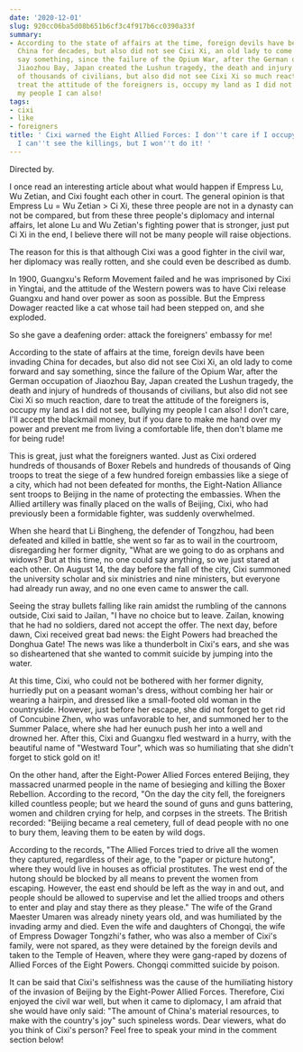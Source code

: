 ```yaml
---
date: '2020-12-01'
slug: 920cc06ba5d08b651b6cf3c4f917b6cc0390a33f
summary:
- According to the state of affairs at the time, foreign devils have been invading
  China for decades, but also did not see Cixi Xi, an old lady to come forward and
  say something, since the failure of the Opium War, after the German occupation of
  Jiaozhou Bay, Japan created the Lushun tragedy, the death and injury of hundreds
  of thousands of civilians, but also did not see Cixi Xi so much reaction, dare to
  treat the attitude of the foreigners is, occupy my land as I did not see, bullying
  my people I can also!
tags:
- cixi
- like
- foreigners
title: ' Cixi warned the Eight Allied Forces: I don''t care if I occupy the land,
  I can''t see the killings, but I won''t do it! '
---
```


 Directed by.

I once read an interesting article about what would happen if Empress Lu, Wu Zetian, and Cixi fought each other in court. The general opinion is that Empress Lu = Wu Zetian &gt; Ci Xi, these three people are not in a dynasty can not be compared, but from these three people's diplomacy and internal affairs, let alone Lu and Wu Zetian's fighting power that is stronger, just put Ci Xi in the end, I believe there will not be many people will raise objections.

The reason for this is that although Cixi was a good fighter in the civil war, her diplomacy was really rotten, and she could even be described as dumb.

In 1900, Guangxu's Reform Movement failed and he was imprisoned by Cixi in Yingtai, and the attitude of the Western powers was to have Cixi release Guangxu and hand over power as soon as possible. But the Empress Dowager reacted like a cat whose tail had been stepped on, and she exploded.

So she gave a deafening order: attack the foreigners' embassy for me!

According to the state of affairs at the time, foreign devils have been invading China for decades, but also did not see Cixi Xi, an old lady to come forward and say something, since the failure of the Opium War, after the German occupation of Jiaozhou Bay, Japan created the Lushun tragedy, the death and injury of hundreds of thousands of civilians, but also did not see Cixi Xi so much reaction, dare to treat the attitude of the foreigners is, occupy my land as I did not see, bullying my people I can also! I don't care, I'll accept the blackmail money, but if you dare to make me hand over my power and prevent me from living a comfortable life, then don't blame me for being rude!

This is great, just what the foreigners wanted. Just as Cixi ordered hundreds of thousands of Boxer Rebels and hundreds of thousands of Qing troops to treat the siege of a few hundred foreign embassies like a siege of a city, which had not been defeated for months, the Eight-Nation Alliance sent troops to Beijing in the name of protecting the embassies. When the Allied artillery was finally placed on the walls of Beijing, Cixi, who had previously been a formidable fighter, was suddenly overwhelmed.

When she heard that Li Bingheng, the defender of Tongzhou, had been defeated and killed in battle, she went so far as to wail in the courtroom, disregarding her former dignity, "What are we going to do as orphans and widows? But at this time, no one could say anything, so we just stared at each other. On August 14, the day before the fall of the city, Cixi summoned the university scholar and six ministries and nine ministers, but everyone had already run away, and no one even came to answer the call.

Seeing the stray bullets falling like rain amidst the rumbling of the cannons outside, Cixi said to Jailan, "I have no choice but to leave. Zailan, knowing that he had no soldiers, dared not accept the offer. The next day, before dawn, Cixi received great bad news: the Eight Powers had breached the Donghua Gate! The news was like a thunderbolt in Cixi's ears, and she was so disheartened that she wanted to commit suicide by jumping into the water.

At this time, Cixi, who could not be bothered with her former dignity, hurriedly put on a peasant woman's dress, without combing her hair or wearing a hairpin, and dressed like a small-footed old woman in the countryside. However, just before her escape, she did not forget to get rid of Concubine Zhen, who was unfavorable to her, and summoned her to the Summer Palace, where she had her eunuch push her into a well and drowned her. After this, Cixi and Guangxu fled westward in a hurry, with the beautiful name of "Westward Tour", which was so humiliating that she didn't forget to stick gold on it!

On the other hand, after the Eight-Power Allied Forces entered Beijing, they massacred unarmed people in the name of besieging and killing the Boxer Rebellion. According to the record, "On the day the city fell, the foreigners killed countless people; but we heard the sound of guns and guns battering, women and children crying for help, and corpses in the streets. The British recorded: "Beijing became a real cemetery, full of dead people with no one to bury them, leaving them to be eaten by wild dogs.

According to the records, "The Allied Forces tried to drive all the women they captured, regardless of their age, to the "paper or picture hutong", where they would live in houses as official prostitutes. The west end of the hutong should be blocked by all means to prevent the women from escaping. However, the east end should be left as the way in and out, and people should be allowed to supervise and let the allied troops and others to enter and play and stay there as they please." The wife of the Grand Maester Umaren was already ninety years old, and was humiliated by the invading army and died. Even the wife and daughters of Chongqi, the wife of Empress Dowager Tongzhi's father, who was also a member of Cixi's family, were not spared, as they were detained by the foreign devils and taken to the Temple of Heaven, where they were gang-raped by dozens of Allied Forces of the Eight Powers. Chongqi committed suicide by poison.

It can be said that Cixi's selfishness was the cause of the humiliating history of the invasion of Beijing by the Eight-Power Allied Forces. Therefore, Cixi enjoyed the civil war well, but when it came to diplomacy, I am afraid that she would have only said: "The amount of China's material resources, to make with the country's joy" such spineless words. Dear viewers, what do you think of Cixi's person? Feel free to speak your mind in the comment section below!

 
        